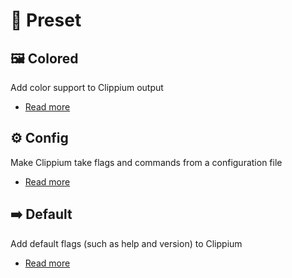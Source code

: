 # 💾 Preset

## 🖼️ Colored

Add color support to Clippium output

- [Read more](/guide/preset/colored)

## ⚙️ Config

Make Clippium take flags and commands from a configuration file

- [Read more](/guide/preset/config)

## ➡️ Default

Add default flags (such as help and version) to Clippium

- [Read more](/guide/preset/default)

